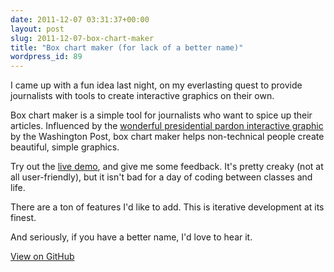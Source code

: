 ```yaml
---
date: 2011-12-07 03:31:37+00:00
layout: post
slug: 2011-12-07-box-chart-maker
title: "Box chart maker (for lack of a better name)"
wordpress_id: 89
---
```


I came up with a fun idea last night, on my everlasting quest to provide journalists with tools to create interactive graphics on their own.

Box chart maker is a simple tool for journalists who want to spice up their articles. Influenced by the [wonderful presidential pardon interactive graphic](http://apps.washingtonpost.com/national/pardons/) by the Washington Post, box chart maker helps non-technical people create beautiful, simple graphics.

Try out the [live demo](http://www.kevinschaul.com/projects/box-chart-maker/), and give me some feedback. It's pretty creaky (not at all user-friendly), but it isn't bad for a day of coding between classes and life.

There are a ton of features I'd like to add. This is iterative development at its finest.

And seriously, if you have a better name, I'd love to hear it.

[View on GitHub](https://github.com/kevinschaul/Box-chart-maker)

